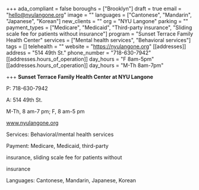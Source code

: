 +++
ada_compliant = false
boroughs = ["Brooklyn"]
draft = true
email = "hello@nyulangone.org"
image = ""
languages = ["Cantonese", "Mandarin", "Japanese", "Korean"]
new_clients = ""
org = "NYU Langone"
parking = ""
payment_types = ["Medicare", "Medicaid", "Third-party insurance", "Sliding scale fee for patients without insurance"]
program = "Sunset Terrace Family Health Center"
services = ["Mental health services", "Behavioral services"]
tags = []
telehealth = ""
website = "https://nyulangone.org"
[[addresses]]
address = "514 49th St."
phone_number = "718-630-7942"
[[addresses.hours_of_operation]]
day_hours = "F 8am-5pm"
[[addresses.hours_of_operation]]
day_hours = "M-Th 8am-7pm"

+++
**Sunset Terrace Family Health Center at NYU Langone**

P: 718-630-7942

A: 514 49th St.

M-Th, 8 am-7 pm; F, 8 am-5 pm

www.nyulangone.org

Services: Behavioral/mental health services

Payment: Medicare, Medicaid, third-party

insurance, sliding scale fee for patients without

insurance

Languages: Cantonese, Mandarin, Japanese, Korean